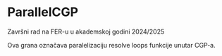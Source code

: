 # ParallelCGP
Završni rad na FER-u u akademskoj godini 2024/2025

Ova grana označava paralelizaciju resolve loops funkcije unutar CGP-a.
